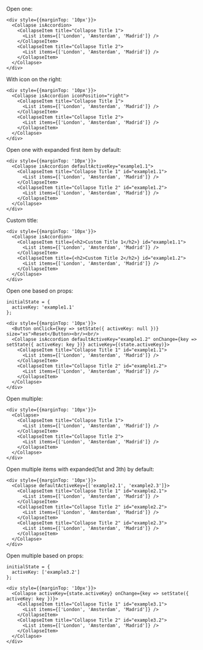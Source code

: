 Open one:

    <div style={{marginTop: '10px'}}>
      <Collapse isAccordion>
        <CollapseItem title="Collapse Title 1">
          <List items={['London', 'Amsterdam', 'Madrid']} />
        </CollapseItem>
        <CollapseItem title="Collapse Title 2">
          <List items={['London', 'Amsterdam', 'Madrid']} />
        </CollapseItem>
      </Collapse>
    </div>


With icon on the right:

    <div style={{marginTop: '10px'}}>
      <Collapse isAccordion iconPosition="right">
        <CollapseItem title="Collapse Title 1">
          <List items={['London', 'Amsterdam', 'Madrid']} />
        </CollapseItem>
        <CollapseItem title="Collapse Title 2">
          <List items={['London', 'Amsterdam', 'Madrid']} />
        </CollapseItem>
      </Collapse>
    </div>

Open one with expanded first item by default:

    <div style={{marginTop: '10px'}}>
      <Collapse isAccordion defaultActiveKey="example1.1">
        <CollapseItem title="Collapse Title 1" id="example1.1">
          <List items={['London', 'Amsterdam', 'Madrid']} />
        </CollapseItem>
        <CollapseItem title="Collapse Title 2" id="example1.2">
          <List items={['London', 'Amsterdam', 'Madrid']} />
        </CollapseItem>
      </Collapse>
    </div>

Custom title:

    <div style={{marginTop: '10px'}}>
      <Collapse isAccordion>
        <CollapseItem title={<h2>Custom Title 1</h2>} id="example1.1">
          <List items={['London', 'Amsterdam', 'Madrid']} />
        </CollapseItem>
        <CollapseItem title={<h2>Custom Title 2</h2>} id="example1.2">
          <List items={['London', 'Amsterdam', 'Madrid']} />
        </CollapseItem>
      </Collapse>
    </div>

Open one based on props:

    initialState = {
      activeKey: 'example1.1'
    };

    <div style={{marginTop: '10px'}}>
      <Button onClick={key => setState({ activeKey: null })} size="xs">Reset</Button><br/><br/>
      <Collapse isAccordion defaultActiveKey="example1.2" onChange={key => setState({ activeKey: key })} activeKey={(state.activeKey)}>
        <CollapseItem title="Collapse Title 1" id="example1.1">
          <List items={['London', 'Amsterdam', 'Madrid']} />
        </CollapseItem>
        <CollapseItem title="Collapse Title 2" id="example1.2">
          <List items={['London', 'Amsterdam', 'Madrid']} />
        </CollapseItem>
      </Collapse>
    </div>

Open multiple:

    <div style={{marginTop: '10px'}}>
      <Collapse>
        <CollapseItem title="Collapse Title 1">
          <List items={['London', 'Amsterdam', 'Madrid']} />
        </CollapseItem>
        <CollapseItem title="Collapse Title 2">
          <List items={['London', 'Amsterdam', 'Madrid']} />
        </CollapseItem>
      </Collapse>
    </div>

Open multiple items with expanded(1st and 3th) by default:

    <div style={{marginTop: '10px'}}>
      <Collapse defaultActiveKey={['example2.1', 'example2.3']}>
        <CollapseItem title="Collapse Title 1" id="example2.1">
          <List items={['London', 'Amsterdam', 'Madrid']} />
        </CollapseItem>
        <CollapseItem title="Collapse Title 2" id="example2.2">
          <List items={['London', 'Amsterdam', 'Madrid']} />
        </CollapseItem>
        <CollapseItem title="Collapse Title 2" id="example2.3">
          <List items={['London', 'Amsterdam', 'Madrid']} />
        </CollapseItem>
      </Collapse>
    </div>

Open multiple based on props:

    initialState = {
      activeKey: ['example3.2']
    };

    <div style={{marginTop: '10px'}}>
      <Collapse activeKey={state.activeKey} onChange={key => setState({ activeKey: key })}>
        <CollapseItem title="Collapse Title 1" id="example3.1">
          <List items={['London', 'Amsterdam', 'Madrid']} />
        </CollapseItem>
        <CollapseItem title="Collapse Title 2" id="example3.2">
          <List items={['London', 'Amsterdam', 'Madrid']} />
        </CollapseItem>
      </Collapse>
    </div>
